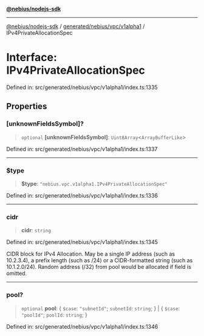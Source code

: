 [**@nebius/nodejs-sdk**](../../../../../README.md)

---

[@nebius/nodejs-sdk](../../../../../README.md) / [generated/nebius/vpc/v1alpha1](../README.md) / IPv4PrivateAllocationSpec

# Interface: IPv4PrivateAllocationSpec

Defined in: src/generated/nebius/vpc/v1alpha1/index.ts:1335

## Properties

### \[unknownFieldsSymbol\]?

> `optional` **\[unknownFieldsSymbol\]**: `Uint8Array`\<`ArrayBufferLike`\>

Defined in: src/generated/nebius/vpc/v1alpha1/index.ts:1337

---

### $type

> **$type**: `"nebius.vpc.v1alpha1.IPv4PrivateAllocationSpec"`

Defined in: src/generated/nebius/vpc/v1alpha1/index.ts:1336

---

### cidr

> **cidr**: `string`

Defined in: src/generated/nebius/vpc/v1alpha1/index.ts:1345

CIDR block for IPv4 Allocation.
May be a single IP address (such as 10.2.3.4),
a prefix length (such as /24) or a CIDR-formatted string (such as 10.1.2.0/24).
Random address (/32) from pool would be allocated if field is omitted.

---

### pool?

> `optional` **pool**: \{ `$case`: `"subnetId"`; `subnetId`: `string`; \} \| \{ `$case`: `"poolId"`; `poolId`: `string`; \}

Defined in: src/generated/nebius/vpc/v1alpha1/index.ts:1346
